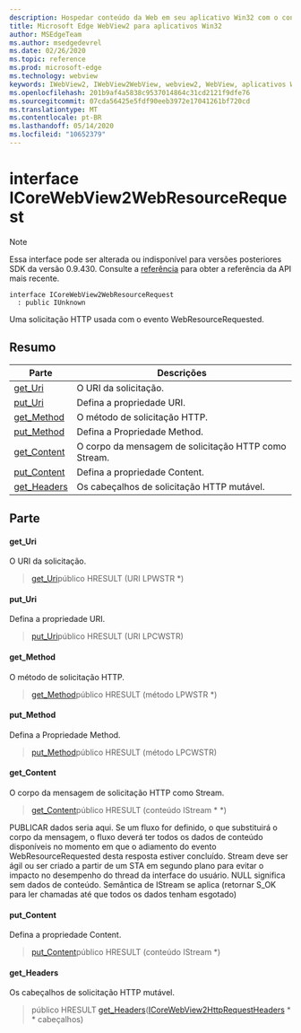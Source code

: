 ```yaml
---
description: Hospedar conteúdo da Web em seu aplicativo Win32 com o controle WebView2 do Microsoft Edge
title: Microsoft Edge WebView2 para aplicativos Win32
author: MSEdgeTeam
ms.author: msedgedevrel
ms.date: 02/26/2020
ms.topic: reference
ms.prod: microsoft-edge
ms.technology: webview
keywords: IWebView2, IWebView2WebView, webview2, WebView, aplicativos Win32, Win32, Edge, ICoreWebView2, ICoreWebView2Host, controle do navegador, HTML Edge
ms.openlocfilehash: 201b9af4a5838c9537014864c31cd2121f9dfe76
ms.sourcegitcommit: 07cda56425e5fdf90eeb3972e17041261bf720cd
ms.translationtype: MT
ms.contentlocale: pt-BR
ms.lasthandoff: 05/14/2020
ms.locfileid: "10652379"
---
```

# interface ICoreWebView2WebResourceRequest 

> [!NOTE]
> Essa interface pode ser alterada ou indisponível para versões posteriores SDK da versão 0.9.430. Consulte a [referência](../../../webview2-api-reference.md) para obter a referência da API mais recente.

```
interface ICoreWebView2WebResourceRequest
  : public IUnknown
```

Uma solicitação HTTP usada com o evento WebResourceRequested.

## Resumo

 Parte                        | Descrições
--------------------------------|---------------------------------------------
[get_Uri](#get_uri) | O URI da solicitação.
[put_Uri](#put_uri) | Defina a propriedade URI.
[get_Method](#get_method) | O método de solicitação HTTP.
[put_Method](#put_method) | Defina a Propriedade Method.
[get_Content](#get_content) | O corpo da mensagem de solicitação HTTP como Stream.
[put_Content](#put_content) | Defina a propriedade Content.
[get_Headers](#get_headers) | Os cabeçalhos de solicitação HTTP mutável.

## Parte

#### get_Uri 

O URI da solicitação.

> [get_Uri](#get_uri)público HRESULT (URI LPWSTR *)

#### put_Uri 

Defina a propriedade URI.

> [put_Uri](#put_uri)público HRESULT (URI LPCWSTR)

#### get_Method 

O método de solicitação HTTP.

> [get_Method](#get_method)público HRESULT (método LPWSTR *)

#### put_Method 

Defina a Propriedade Method.

> [put_Method](#put_method)público HRESULT (método LPCWSTR)

#### get_Content 

O corpo da mensagem de solicitação HTTP como Stream.

> [get_Content](#get_content)público HRESULT (conteúdo IStream * *)

PUBLICAR dados seria aqui. Se um fluxo for definido, o que substituirá o corpo da mensagem, o fluxo deverá ter todos os dados de conteúdo disponíveis no momento em que o adiamento do evento WebResourceRequested desta resposta estiver concluído. Stream deve ser ágil ou ser criado a partir de um STA em segundo plano para evitar o impacto no desempenho do thread da interface do usuário. NULL significa sem dados de conteúdo. Semântica de IStream se aplica (retornar S_OK para ler chamadas até que todos os dados tenham esgotado)

#### put_Content 

Defina a propriedade Content.

> [put_Content](#put_content)público HRESULT (conteúdo IStream *)

#### get_Headers 

Os cabeçalhos de solicitação HTTP mutável.

> público HRESULT [get_Headers](#get_headers)([ICoreWebView2HttpRequestHeaders](ICoreWebView2HttpRequestHeaders.md) * * cabeçalhos)

